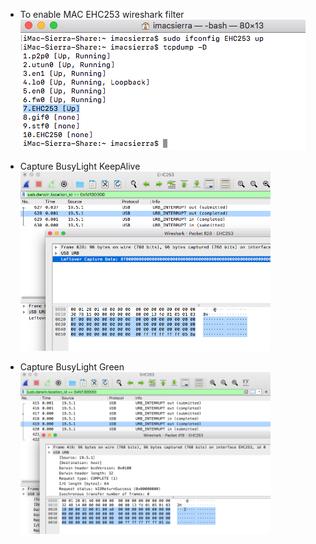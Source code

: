 - To enable MAC EHC253 wireshark filter <br>
  <img src= WireShark_BringUpEHC253.png>
  
- Capture BusyLight KeepAlive <br>
  <img src= BusyLight_KeepAlive.png width=400>
  
- Capture BusyLight Green <br>
  <img src= BusyLight_Green.png width=400>
